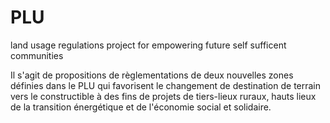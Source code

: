 # PLU
land usage regulations project for empowering future self sufficent communities

Il s'agit de propositions de règlementations de deux nouvelles zones définies dans le PLU qui favorisent le changement de destination de terrain vers le constructible à des fins de projets de tiers-lieux ruraux, hauts lieux de la transition énergétique et de l'économie social et solidaire.
